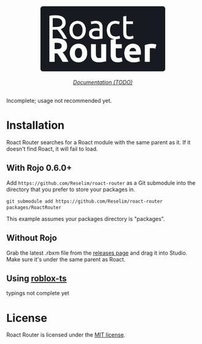 <center>
	<img src=".github/logo.png" height="170px">
	<br><br>
	<i><a href="">Documentation (TODO)</a></i>
</center>

<br>

Incomplete; usage not recommended yet.

# Installation

Roact Router searches for a Roact module with the same parent as it. If it doesn't find Roact, it will fail to load.

## With Rojo 0.6.0+

Add `https://github.com/Reselim/roact-router` as a Git submodule into the directory that you prefer to store your packages in.

```
git submodule add https://github.com/Reselim/roact-router packages/RoactRouter
```

This example assumes your packages directory is "packages".

## Without Rojo

Grab the latest .rbxm file from the [releases page](https://github.com/Reselim/roact-router/releases) and drag it into Studio. Make sure it's under the same parent as Roact.

## Using [roblox-ts](https://github.com/roblox-ts/roblox-ts)

typings not complete yet

# License

Roact Router is licensed under the [MIT license](LICENSE).